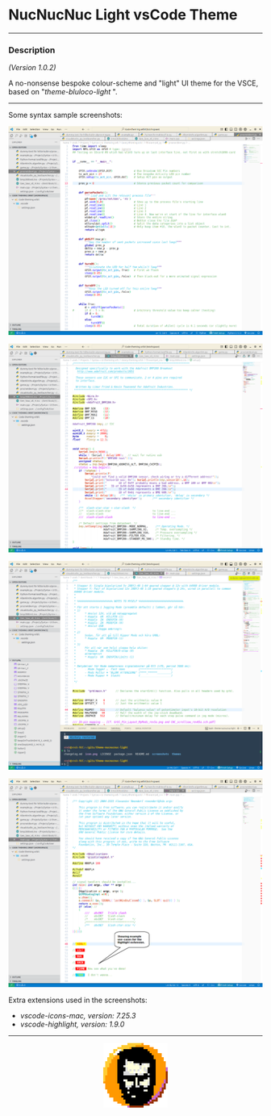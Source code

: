 
# NucNucNuc Light vsCode Theme

***


### Description


*(Version 1.0.2)*

A no-nonsense bespoke colour-scheme and "light" UI theme for the VSCE, based on "*theme-bluloco-light* ".





***
Some syntax sample screenshots:

![Python syntax](screenshots/py.png  "Python syntax")

![Python syntax](screenshots/ino.png  "Python syntax")

![Python syntax](screenshots/term.png  "Python syntax")

![Python syntax](screenshots/cpp.png  "Python syntax")

Extra extensions used in the screenshots:

-  *vscode-icons-mac, version: 7.25.3*
-  *vscode-highlight, version: 1.9.0*

***

<p align="center"><img src="images/icon_128.png"><p>

